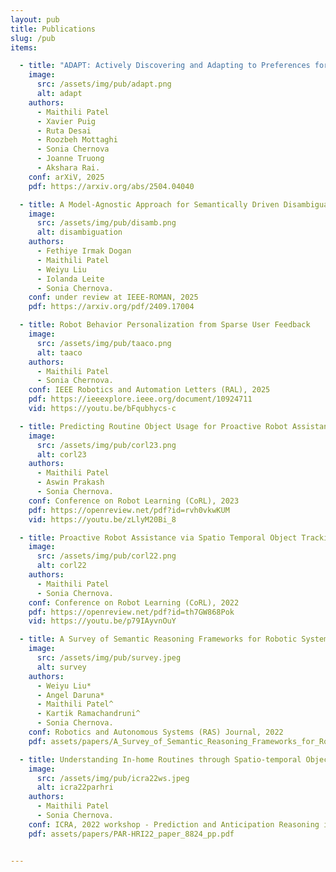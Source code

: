 ```yaml
---
layout: pub
title: Publications
slug: /pub
items:

  - title: "ADAPT: Actively Discovering and Adapting to Preferences for any Task"
    image:
      src: /assets/img/pub/adapt.png
      alt: adapt
    authors:
      - Maithili Patel
      - Xavier Puig
      - Ruta Desai
      - Roozbeh Mottaghi
      - Sonia Chernova
      - Joanne Truong
      - Akshara Rai.
    conf: arXiV, 2025
    pdf: https://arxiv.org/abs/2504.04040

  - title: A Model-Agnostic Approach for Semantically Driven Disambiguation in Human-Robot Interaction 
    image:
      src: /assets/img/pub/disamb.png
      alt: disambiguation
    authors:
      - Fethiye Irmak Dogan
      - Maithili Patel
      - Weiyu Liu
      - Iolanda Leite
      - Sonia Chernova.
    conf: under review at IEEE-ROMAN, 2025
    pdf: https://arxiv.org/pdf/2409.17004

  - title: Robot Behavior Personalization from Sparse User Feedback
    image:
      src: /assets/img/pub/taaco.png
      alt: taaco
    authors:
      - Maithili Patel
      - Sonia Chernova. 
    conf: IEEE Robotics and Automation Letters (RAL), 2025
    pdf: https://ieeexplore.ieee.org/document/10924711
    vid: https://youtu.be/bFqubhycs-c

  - title: Predicting Routine Object Usage for Proactive Robot Assistance
    image:
      src: /assets/img/pub/corl23.png
      alt: corl23
    authors: 
      - Maithili Patel
      - Aswin Prakash
      - Sonia Chernova. 
    conf: Conference on Robot Learning (CoRL), 2023
    pdf: https://openreview.net/pdf?id=rvh0vkwKUM
    vid: https://youtu.be/zLlyM20Bi_8

  - title: Proactive Robot Assistance via Spatio Temporal Object Tracking
    image:
      src: /assets/img/pub/corl22.png
      alt: corl22
    authors: 
      - Maithili Patel
      - Sonia Chernova. 
    conf: Conference on Robot Learning (CoRL), 2022
    pdf: https://openreview.net/pdf?id=th7GW868Pok
    vid: https://youtu.be/p79IAyvnOuY

  - title: A Survey of Semantic Reasoning Frameworks for Robotic Systems
    image:
      src: /assets/img/pub/survey.jpeg
      alt: survey
    authors: 
      - Weiyu Liu*
      - Angel Daruna*
      - Maithili Patel^
      - Kartik Ramachandruni^
      - Sonia Chernova. 
    conf: Robotics and Autonomous Systems (RAS) Journal, 2022
    pdf: assets/papers/A_Survey_of_Semantic_Reasoning_Frameworks_for_Robotic_Systems.pdf

  - title: Understanding In-home Routines through Spatio-temporal Object Tracking for Proactive Assistance
    image:
      src: /assets/img/pub/icra22ws.jpeg
      alt: icra22parhri
    authors: 
      - Maithili Patel
      - Sonia Chernova. 
    conf: ICRA, 2022 workshop - Prediction and Anticipation Reasoning in Human Robot Interaction 
    pdf: assets/papers/PAR-HRI22_paper_8824_pp.pdf


---
```

<br />
<br />
